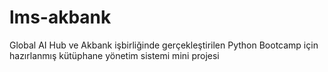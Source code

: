 # lms-akbank
Global AI Hub ve Akbank işbirliğinde gerçekleştirilen Python Bootcamp için hazırlanmış kütüphane yönetim sistemi mini projesi

